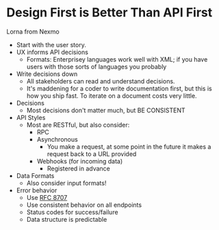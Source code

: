 # Design First is Better Than API First
Lorna  from Nexmo


* Start with the user story.
* UX informs API decisions
    * Formats: Enterprisey languages work well with XML; if you have users with those sorts of languages you probably 
* Write decisions down
    * All stakeholders can read and understand decisions.
    * It's maddening for a coder to write documentation first, but this is how you ship fast. To iterate on a document costs very little.
* Decisions
    * Most decisions don't matter much, but BE CONSISTENT
* API Styles
    * Most are RESTful, but also consider:
        * RPC
        * Asynchronous
            * You make a request, at some point in the future it makes a request back to a URL provided 
        * Webhooks (for incoming data)
            * Registered in advance
* Data Formats
    *  Also consider input formats!
* Error behavior
    * Use [RFC 8707](https://tools.ietf.org/html/rfc7807)
    * Use consistent behavior on all endpoints
    * Status codes for success/failure
    * Data structure is predictable



